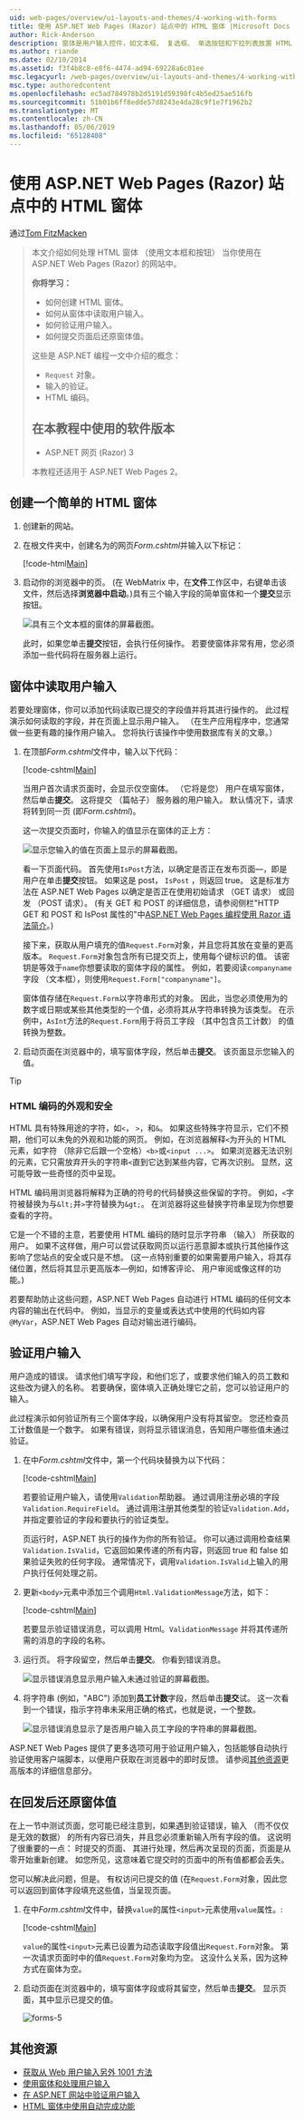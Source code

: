 ```yaml
---
uid: web-pages/overview/ui-layouts-and-themes/4-working-with-forms
title: 使用 ASP.NET Web Pages (Razor) 站点中的 HTML 窗体 |Microsoft Docs
author: Rick-Anderson
description: 窗体是用户输入控件，如文本框、 复选框、 单选按钮和下拉列表放置 HTML 文档的一部分。 使用窗体以下值时...
ms.author: riande
ms.date: 02/10/2014
ms.assetid: f3f4b8c8-e8f6-4474-ad94-69228a6c01ee
msc.legacyurl: /web-pages/overview/ui-layouts-and-themes/4-working-with-forms
msc.type: authoredcontent
ms.openlocfilehash: ec5ad784978b2d5191d59398fc4b5ed25ae516fb
ms.sourcegitcommit: 51b01b6ff8edde57d8243e4da28c9f1e7f1962b2
ms.translationtype: MT
ms.contentlocale: zh-CN
ms.lasthandoff: 05/06/2019
ms.locfileid: "65128408"
---
```

# <a name="working-with-html-forms-in-aspnet-web-pages-razor-sites"></a>使用 ASP.NET Web Pages (Razor) 站点中的 HTML 窗体

通过[Tom FitzMacken](https://github.com/tfitzmac)

> 本文介绍如何处理 HTML 窗体 （使用文本框和按钮） 当你使用在 ASP.NET Web Pages (Razor) 的网站中。
> 
> **你将学习：** 
> 
> - 如何创建 HTML 窗体。
> - 如何从窗体中读取用户输入。
> - 如何验证用户输入。
> - 如何提交页面后还原窗体值。
> 
> 这些是 ASP.NET 编程一文中介绍的概念：
> 
> - `Request` 对象。
> - 输入的验证。
> - HTML 编码。
>   
> 
> ## <a name="software-versions-used-in-the-tutorial"></a>在本教程中使用的软件版本
> 
> 
> - ASP.NET 网页 (Razor) 3
>   
> 
> 本教程还适用于 ASP.NET Web Pages 2。

## <a name="creating-a-simple-html-form"></a>创建一个简单的 HTML 窗体

1. 创建新的网站。
2. 在根文件夹中，创建名为的网页*Form.cshtml*并输入以下标记：

    [!code-html[Main](4-working-with-forms/samples/sample1.html)]
3. 启动你的浏览器中的页。 (在 WebMatrix 中，在**文件**工作区中，右键单击该文件，然后选择**浏览器中启动**。)具有三个输入字段的简单窗体和一个**提交**显示按钮。

    ![具有三个文本框的窗体的屏幕截图。](4-working-with-forms/_static/image1.jpg)

    此时，如果您单击**提交**按钮，会执行任何操作。 若要使窗体非常有用，您必须添加一些代码将在服务器上运行。

## <a name="reading-user-input-from-the-form"></a>窗体中读取用户输入

若要处理窗体，你可以添加代码读取已提交的字段值并将其进行操作的。 此过程演示如何读取的字段，并在页面上显示用户输入。 （在生产应用程序中，您通常做一些更有趣的操作用户输入。 您将执行该操作中使用数据库有关的文章。）

1. 在顶部*Form.cshtml*文件中，输入以下代码：

    [!code-cshtml[Main](4-working-with-forms/samples/sample2.cshtml)]

    当用户首次请求页面时，会显示仅空窗体。 （它将是您） 用户在填写窗体，然后单击**提交**。 这将提交 （篇帖子） 服务器的用户输入。 默认情况下，请求将转到同一页 (即*Form.cshtml*)。

    这一次提交页面时，你输入的值显示在窗体的正上方：

    ![显示您输入的值在页面上显示的屏幕截图。](4-working-with-forms/_static/image2.jpg)

    看一下页面代码。 首先使用`IsPost`方法，以确定是否正在发布页面&#8212;，即是用户在单击**提交**按钮。 如果这是 post， `IsPost` ，则返回 true。 这是标准方法在 ASP.NET Web Pages 以确定是否正在使用初始请求 （GET 请求） 或回发 （POST 请求）。 (有关 GET 和 POST 的详细信息，请参阅侧栏"HTTP GET 和 POST 和 IsPost 属性的"中[ASP.NET Web Pages 编程使用 Razor 语法简介](https://go.microsoft.com/fwlink/?LinkId=202890#SB_HttpGetPost)。)

    接下来，获取从用户填充的值`Request.Form`对象，并且您将其放在变量的更高版本。 `Request.Form`对象包含所有已提交页上，使用每个键标识的值。 该密钥是等效于`name`你想要读取的窗体字段的属性。 例如，若要阅读`companyname`字段 （文本框），则使用`Request.Form["companyname"]`。

    窗体值存储在`Request.Form`以字符串形式的对象。 因此，当您必须使用为的数字或日期或某些其他类型的一个值，必须将其从字符串转换为该类型。 在示例中，`AsInt`方法的`Request.Form`用于将员工字段 （其中包含员工计数） 的值转换为整数。
2. 启动页面在浏览器中的，填写窗体字段，然后单击**提交**。 该页面显示您输入的值。

> [!TIP] 
> 
> <a id="SB_HTMLEncoding"></a>
> ### <a name="html-encoding-for-appearance-and-security"></a>HTML 编码的外观和安全
> 
> HTML 具有特殊用途的字符，如`<`， `>`，和`&`。 如果这些特殊字符显示，它们不预期，他们可以未免的外观和功能的网页。 例如，在浏览器解释`<`为开头的 HTML 元素，如字符 （除非它后跟一个空格）`<b>`或`<input ...>`。 如果浏览器无法识别的元素，它只需放弃开头的字符串`<`直到它达到某些内容，它再次识别。 显然，这可能导致一些奇怪的页中呈现。
> 
> HTML 编码用浏览器将解释为正确的符号的代码替换这些保留的字符。 例如，`<`字符被替换为与`&lt;`并`>`字符替换为`&gt;`。 在浏览器将这些替换字符串呈现为你想要查看的字符。
> 
> 它是一个不错的主意，若要使用 HTML 编码的随时显示字符串 （输入） 所获取的用户。 如果不这样做，用户可以尝试获取网页以运行恶意脚本或执行其他操作这影响了您站点的安全或只是不想。 (这一点特别重要的如果需要用户输入，将其存储位置，然后将其显示更高版本&#8212;例如，如博客评论、 用户审阅或像这样的功能。)
> 
> 若要帮助防止这些问题，ASP.NET Web Pages 自动进行 HTML 编码的任何文本内容的输出在代码中。 例如，当显示的变量或表达式中使用的代码如内容`@MyVar`，ASP.NET Web Pages 自动对输出进行编码。

## <a name="validating-user-input"></a>验证用户输入

用户造成的错误。 请求他们填写字段，和他们忘了，或要求他们输入的员工数和这些改为键入的名称。 若要确保，窗体填入正确处理它之前，您可以验证用户的输入。

此过程演示如何验证所有三个窗体字段，以确保用户没有将其留空。 您还检查员工计数值是一个数字。 如果有错误，则将显示错误消息，告知用户哪些值未通过验证。

1. 在中*Form.cshtml*文件中，第一个代码块替换为以下代码： 

    [!code-cshtml[Main](4-working-with-forms/samples/sample3.cshtml)]

    若要验证用户输入，请使用`Validation`帮助器。 通过调用注册必填的字段`Validation.RequireField`。 通过调用注册其他类型的验证`Validation.Add`，并指定要验证的字段和要执行的验证类型。

    页运行时，ASP.NET 执行的操作为你的所有验证。 你可以通过调用检查结果`Validation.IsValid`，它返回如果传递的所有内容，则返回 true 和 false 如果验证失败的任何字段。 通常情况下，调用`Validation.IsValid`上输入的用户执行任何处理之前。
2. 更新`<body>`元素中添加三个调用`Html.ValidationMessage`方法，如下：

    [!code-cshtml[Main](4-working-with-forms/samples/sample4.cshtml?highlight=8,13,18)]

    若要显示验证错误消息，可以调用 Html。`ValidationMessage` 并将其传递所需的消息的字段的名称。
3. 运行页。 将字段留空，然后单击**提交**。 你看到错误消息。

    ![显示错误消息显示用户输入未通过验证的屏幕截图。](4-working-with-forms/_static/image3.jpg)
4. 将字符串 (例如，"ABC") 添加到**员工计数**字段，然后单击**提交**试。 这一次看到一个错误，指示字符串未采用正确的格式，也就是说，一个整数。

    ![显示错误消息显示了是否用户输入员工字段的字符串的屏幕截图。](4-working-with-forms/_static/image4.jpg)

ASP.NET Web Pages 提供了更多选项可用于验证用户输入，包括能够自动执行验证使用客户端脚本，以便用户获取在浏览器中的即时反馈。 请参阅[其他资源](#Additional_Resources)更高版本的详细信息部分。

## <a name="restoring-form-values-after-postbacks"></a>在回发后还原窗体值

在上一节中测试页面，您可能已经注意到，如果遇到验证错误，输入 （而不仅仅是无效的数据） 的所有内容已消失，并且您必须重新输入所有字段的值。 这说明了很重要的一点： 时提交的页面、 其进行处理，然后再次呈现的页面，页面是从零开始重新创建。 如您所见，这意味着它提交时的页面中的所有值都都会丢失。

您可以解决此问题，但是。 有权访问已提交的值 (在`Request.Form`对象，因此您可以返回到窗体字段填充这些值，当呈现页面。

1. 在中*Form.cshtml*文件中，替换`value`的属性`<input>`元素使用`value`属性。: 

    [!code-cshtml[Main](4-working-with-forms/samples/sample5.cshtml?highlight=13,19,25)]

    `value`的属性`<input>`元素已设置为动态读取字段值出`Request.Form`对象。 第一次请求页面时中的值`Request.Form`对象均为空。 这没什么关系，因为这种方式在窗体为空。
2. 启动页面在浏览器中的，填写窗体字段或将其留空，然后单击**提交**。 显示页面，其中显示已提交的值。

    ![forms-5](4-working-with-forms/_static/image5.jpg)

<a id="Additional_Resources"></a>
## <a name="additional-resources"></a>其他资源

- [获取从 Web 用户输入另外 1001 方法](https://msdn.microsoft.com/library/ms971057.aspx)
- [使用窗体和处理用户输入](https://msdn.microsoft.com/library/ms525182(VS.90).aspx)
- [在 ASP.NET 网站中验证用户输入](https://go.microsoft.com/fwlink/?LinkId=253002)
- [HTML 窗体中使用自动完成功能](https://msdn.microsoft.com/library/ms533032(VS.85).aspx)
